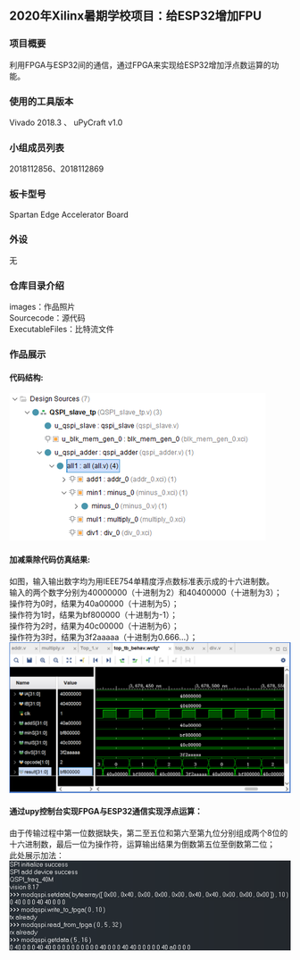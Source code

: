 ## 2020年Xilinx暑期学校项目：给ESP32增加FPU

### 项目概要
利用FPGA与ESP32间的通信，通过FPGA来实现给ESP32增加浮点数运算的功能。
### 使用的工具版本
Vivado 2018.3 、 uPyCraft v1.0
### 小组成员列表
2018112856、2018112869
### 板卡型号
Spartan Edge Accelerator Board
### 外设
无
### 仓库目录介绍
images：作品照片<br>
Sourcecode：源代码<br>
ExecutableFiles：比特流文件
### 作品展示
#### 代码结构:
![Image](https://raw.githubusercontent.com/Zhaang255/esp32-fpu/master/images/%E4%BB%A3%E7%A0%81%E7%BB%93%E6%9E%84.png)
#### 加减乘除代码仿真结果:
如图，输入输出数字均为用IEEE754单精度浮点数标准表示成的十六进制数。<br>
输入的两个数字分别为40000000（十进制为2）和40400000（十进制为3）；<br>
操作符为0时，结果为40a00000（十进制为5）；<br>
操作符为1时，结果为bf800000（十进制为-1）；<br>
操作符为2时，结果为40c00000（十进制为6）；<br>
操作符为3时，结果为3f2aaaaa（十进制为0.666…）；<br>
![Image](https://raw.githubusercontent.com/Zhaang255/esp32-fpu/master/images/%E5%8A%A0%E5%87%8F%E4%B9%98%E9%99%A4%E6%A8%A1%E5%9D%97%E4%BB%BF%E7%9C%9F%E7%BB%93%E6%9E%9C.png)
#### 通过upy控制台实现FPGA与ESP32通信实现浮点运算：
由于传输过程中第一位数据缺失，第二至五位和第六至第九位分别组成两个8位的十六进制数，最后一位为操作符，运算输出结果为倒数第五位至倒数第二位；<br>
此处展示加法：![Image](https://raw.githubusercontent.com/Zhaang255/esp32-fpu/master/images/%E6%B5%AE%E7%82%B9%E8%BF%90%E7%AE%97%E5%8A%A0%E6%B3%95.png)
